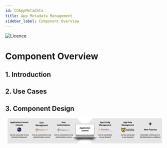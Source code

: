 ```yaml
---
id: COAppMetadata
title: App Metadata Management
sidebar_label: Component Overview
---
```

![Licence](https://img.shields.io/badge/Licence-MIT-blue.svg)

# Component Overview

## 1. Introduction

## 2. Use Cases

## 3. Component Design

![alt-text](../img/appmetadata.png)
